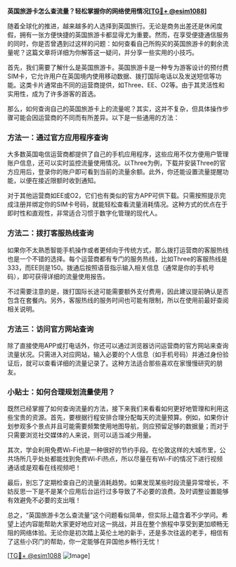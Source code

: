 **英国旅游卡怎么查流量？轻松掌握你的网络使用情况[[TG💪+ @esim1088](https://t.me/s/esim1088)]**

随着全球化的推进，越来越多的人选择到英国旅行。无论是商务出差还是休闲度假，拥有一张方便快捷的英国旅游卡都显得尤为重要。然而，在享受便捷通信服务的同时，你是否曾遇到过这样的问题：如何查看自己所购买的英国旅游卡的剩余流量呢？这篇文章将详细为你解答这一疑问，并分享一些实用的小技巧。

首先，我们需要了解什么是英国旅游卡。英国旅游卡是一种专为游客设计的预付费SIM卡，它允许用户在英国境内使用移动数据、拨打国际电话以及发送短信等功能。这类卡片通常由不同的运营商提供，如Three、EE、O2等。由于其灵活性和实用性，成为了许多游客的首选。

那么，如何查询自己的英国旅游卡上的流量呢？其实，这并不复杂，但具体操作步骤可能会因运营商的不同而有所差异。以下是一些通用的方法：

### 方法一：通过官方应用程序查询

大多数英国电信运营商都提供了自己的手机应用程序，这些应用不仅方便用户管理账户信息，还可以实时监控流量使用情况。以Three为例，下载并安装Three的官方应用后，登录你的账户即可看到当前的流量余额。此外，你还能设置流量提醒功能，以便在接近限额时收到通知。

对于其他运营商如EE或O2，它们也有类似的官方APP可供下载。只需按照提示完成注册并绑定你的SIM卡号码，就能轻松查看流量消耗情况。这种方式的优点在于即时性和直观性，非常适合习惯于数字化管理的现代人。

### 方法二：拨打客服热线查询

如果你不太熟悉智能手机操作或者更倾向于传统方式，那么拨打运营商的客服热线也是一个不错的选择。每个运营商都有专门的服务热线，比如Three的客服热线是333，而EE则是150。拨通后按照语音指示输入相关信息（通常是你的手机号码），即可获得详细的流量使用报告。

不过需要注意的是，拨打国际长途可能需要额外支付费用，因此建议提前确认是否包含在套餐内。另外，客服热线的服务时间也可能有限制，所以在使用前最好查阅相关说明。

### 方法三：访问官方网站查询

除了直接使用APP或打电话外，你还可以通过浏览器访问运营商的官方网站来查询流量状况。只需进入对应网站，输入必要的个人信息（如手机号码）并通过身份验证后，就可以查看详细的流量记录了。这种方法适合那些喜欢在家慢慢研究的朋友。

### 小贴士：如何合理规划流量使用？

既然已经掌握了如何查询流量的方法，接下来我们来看看如何更好地管理和利用这些宝贵的资源。首先，要根据行程安排合理分配每天的流量预算。例如，如果你计划参观多个景点并且可能需要频繁使用地图导航，则应预留足够的数据量；而对于只需要浏览社交媒体的人来说，则可以适当减少用量。

其次，学会利用免费Wi-Fi也是一种很好的节约手段。在伦敦这样的大城市里，公共场所几乎处处都能找到免费Wi-Fi热点，所以尽量在有Wi-Fi的情况下进行视频通话或是观看在线视频吧！

最后，别忘了定期检查自己的流量消耗趋势。如果发现某些时段流量异常增长，不妨反思一下是不是某个应用后台运行过多导致了不必要的浪费。及时调整设置能够有效避免不必要的支出哦！

总之，“英国旅游卡怎么查流量”这个问题看似简单，但实际上蕴含着不少学问。希望上述内容能帮助大家更好地应对这一挑战，并且在整个旅程中享受到更加顺畅无阻的网络体验。无论你是初次踏上英伦土地的新手，还是多次往返的老手，相信有了这些小窍门的帮助，你一定能够在异国他乡畅行无忧！

[[TG💪+ @esim1088](https://t.me/s/esim1088) ![Image](https://i.postimg.cc/4NQfJmqS/Snipaste-2025-05-13-00-14-12.png)]